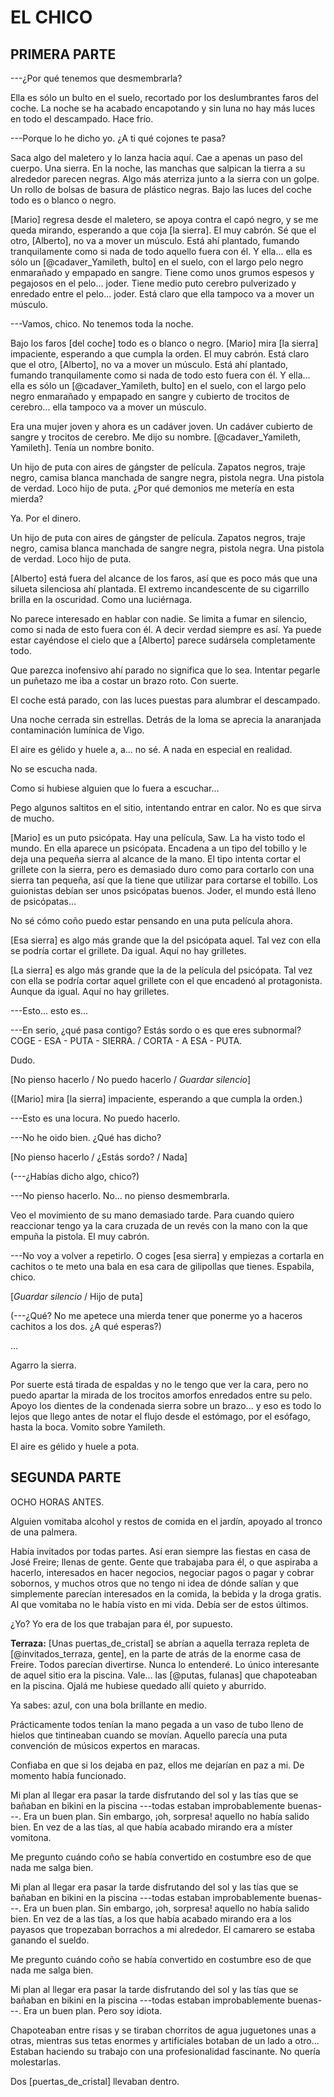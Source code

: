 # EL CHICO

## PRIMERA PARTE

---¿Por qué tenemos que desmembrarla?

Ella es sólo un bulto en el suelo, recortado por los deslumbrantes faros del coche. La noche se ha acabado encapotando y sin luna no hay más luces en todo el descampado. Hace frío.

---Porque lo he dicho yo. ¿A ti qué cojones te pasa?

Saca algo del maletero y lo lanza hacia aquí. Cae a apenas un paso del cuerpo. Una sierra. En la noche, las manchas que salpican la tierra a su alrededor parecen negras. Algo más aterriza junto a la sierra con un golpe. Un rollo de bolsas de basura de plástico negras. Bajo las luces del coche todo es o blanco o negro.

[Mario] regresa desde el maletero, se apoya contra el capó negro, y se me queda mirando, esperando a que coja [la sierra]. El muy cabrón. Sé que el otro, [Alberto], no va a mover un músculo. Está ahí plantado, fumando tranquilamente como si nada de todo aquello fuera con él. Y ella... ella es sólo un [@cadaver_Yamileth, bulto] en el suelo, con el largo pelo negro enmarañado y empapado en sangre. Tiene como unos grumos espesos y pegajosos en el pelo... joder. Tiene medio puto cerebro pulverizado y enredado entre el pelo... joder. Está claro que ella tampoco va a mover un músculo.

---Vamos, chico. No tenemos toda la noche.

Bajo los faros [del coche] todo es o blanco o negro. [Mario] mira [la sierra] impaciente, esperando a que cumpla la orden. El muy cabrón. Está claro que el otro, [Alberto], no va a mover un músculo. Está ahí plantado, fumando tranquilamente como si nada de todo esto fuera con él. Y ella... ella es sólo un [@cadaver_Yamileth, bulto] en el suelo, con el largo pelo negro enmarañado y empapado en sangre y cubierto de trocitos de cerebro... ella tampoco va a mover un músculo.

Era una mujer joven y ahora es un cadáver joven. Un cadáver cubierto de sangre y trocitos de cerebro. Me dijo su nombre. [@cadaver_Yamileth, Yamileth]. Tenía un nombre bonito.

Un hijo de puta con aires de gángster de película. Zapatos negros, traje negro, camisa blanca manchada de sangre negra, pistola negra. Una pistola de verdad. Loco hijo de puta. ¿Por qué demonios me metería en esta mierda?

Ya. Por el dinero.

Un hijo de puta con aires de gángster de película. Zapatos negros, traje negro, camisa blanca manchada de sangre negra, pistola negra. Una pistola de verdad. Loco hijo de puta.

[Alberto] está fuera del alcance de los faros, así que es poco más que una silueta silenciosa ahí plantada. El extremo incandescente de su cigarrillo brilla en la oscuridad. Como una luciérnaga.

No parece interesado en hablar con nadie. Se limita a fumar en silencio, como si nada de esto fuera con él. A decir verdad siempre es así. Ya puede estar cayéndose el cielo que a [Alberto] parece sudársela completamente todo.

Que parezca inofensivo ahí parado no significa que lo sea. Intentar pegarle un puñetazo me iba a costar un brazo roto. Con suerte.

El coche está parado, con las luces puestas para alumbrar el descampado.

Una noche cerrada sin estrellas. Detrás de la loma se aprecia la anaranjada contaminación lumínica de Vigo.

El aire es gélido y huele a, a... no sé. A nada en especial en realidad.

No se escucha nada.

Como si hubiese alguien que lo fuera a escuchar...

Pego algunos saltitos en el sitio, intentando entrar en calor. No es que sirva de mucho.

[Mario] es un puto psicópata. Hay una película, Saw. La ha visto todo el mundo. En ella aparece un psicópata. Encadena a un tipo del tobillo y le deja una pequeña sierra al alcance de la mano. El tipo intenta cortar el grillete con la sierra, pero es demasiado duro como para cortarlo con una sierra tan pequeña, así que la tiene que utilizar para cortarse el tobillo. Los guionistas debían ser unos psicópatas buenos. Joder, el mundo está lleno de psicópatas...

No sé cómo coño puedo estar pensando en una puta película ahora.

[Esa sierra] es algo más grande que la del psicópata aquel. Tal vez con ella se podría cortar el grillete. Da igual. Aquí no hay grilletes.

[La sierra] es algo más grande que la de la película del psicópata. Tal vez con ella se podría cortar aquel grillete con el que encadenó al protagonista. Aunque da igual. Aquí no hay grilletes.

---Esto... esto es...

---En serio, ¿qué pasa contigo? Estás sordo o es que eres subnormal? COGE - ESA - PUTA - SIERRA. / CORTA - A ESA - PUTA.

Dudo.

[No pienso hacerlo / No puedo hacerlo / *Guardar silencio*]

([Mario] mira [la sierra] impaciente, esperando a que cumpla la orden.)

---Esto es una locura. No puedo hacerlo.

---No he oido bien. ¿Qué has dicho?

[No pienso hacerlo / ¿Estás sordo? / Nada]

(---¿Habías dicho algo, chico?)

---No pienso hacerlo. No... no pienso desmembrarla.

Veo el movimiento de su mano demasiado tarde. Para cuando quiero reaccionar tengo ya la cara cruzada de un revés con la mano con la que empuña la pistola. El muy cabrón.

---No voy a volver a repetirlo. O coges [esa sierra] y empiezas a cortarla en cachitos o te meto una bala en esa cara de gilipollas que tienes. Espabila, chico.

[*Guardar silencio* / Hijo de puta]

(---¿Qué? No me apetece una mierda tener que ponerme yo a haceros cachitos a los dos. ¿A qué esperas?)

...

Agarro la sierra.

Por suerte está tirada de espaldas y no le tengo que ver la cara, pero no puedo apartar la mirada de los trocitos amorfos enredados entre su pelo. Apoyo los dientes de la condenada sierra sobre un brazo... y eso es todo lo lejos que llego antes de notar el flujo desde el estómago, por el esófago, hasta la boca. Vomito sobre Yamileth.

El aire es gélido y huele a pota.

## SEGUNDA PARTE

OCHO HORAS ANTES.

Alguien vomitaba alcohol y restos de comida en el jardín, apoyado al tronco de una palmera.

Había invitados por todas partes. Así eran siempre las fiestas en casa de José Freire; llenas de gente. Gente que trabajaba para él, o que aspiraba a hacerlo, interesados en hacer negocios, negociar pagos o pagar y cobrar sobornos, y muchos otros que no tengo ni idea de dónde salían y que simplemente parecían interesados en la comida, la bebida y la droga gratis. Al que vomitaba no le había visto en mi vida. Debía ser de estos últimos.

¿Yo? Yo era de los que trabajan para él, por supuesto.

**Terraza:** [Unas puertas_de_cristal] se abrían a aquella terraza repleta de [@invitados_terraza, gente], en la parte de atrás de la enorme casa de Freire. Todos parecían divertirse. Nunca lo entenderé. Lo único interesante de aquel sitio era la piscina. Vale... las [@putas, fulanas] que chapoteaban en la piscina. Ojalá me hubiese quedado allí quieto y aburrido.

Ya sabes: azul, con una bola brillante en medio.

Prácticamente todos tenían la mano pegada a un vaso de tubo lleno de hielos que tintineaban cuando se movían. Aquello parecía una puta convención de músicos expertos en maracas.

Confiaba en que si los dejaba en paz, ellos me dejarían en paz a mi. De momento había funcionado.

Mi plan al llegar era pasar la tarde disfrutando del sol y las tías que se bañaban en bikini en la piscina ---todas estaban improbablemente buenas---. Era un buen plan. Sin embargo, ¡oh, sorpresa! aquello no había salido bien. En vez de a las tías, al que había acabado mirando era a míster vomitona.

Me pregunto cuándo coño se había convertido en costumbre eso de que nada me salga bien.

Mi plan al llegar era pasar la tarde disfrutando del sol y las tías que se bañaban en bikini en la piscina ---todas estaban improbablemente buenas---. Era un buen plan. Sin embargo, ¡oh, sorpresa! aquello no había salido bien. En vez de a las tías, a los que había acabado mirando era a los payasos que tropezaban borrachos a mi alrededor. El camarero se estaba ganando el sueldo.

Me pregunto cuándo coño se había convertido en costumbre eso de que nada me salga bien.

Mi plan al llegar era pasar la tarde disfrutando del sol y las tías que se bañaban en bikini en la piscina ---todas estaban improbablemente buenas---. Era un buen plan. Pero soy idiota.

Chapoteaban entre risas y se tiraban chorritos de agua juguetones unas a otras, mientras sus tetas enormes y artificiales botaban de un lado a otro... Estaban haciendo su trabajo con una profesionalidad fascinante. No quería molestarlas.

Dos [puertas_de_cristal] llevaban dentro.
